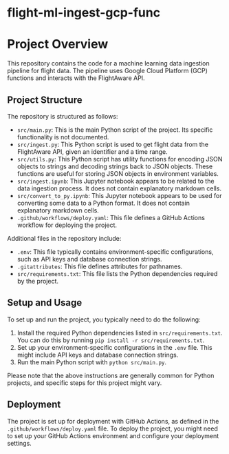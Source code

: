# flight-ml-ingest-gcp-func

# Project Overview

This repository contains the code for a machine learning data ingestion pipeline for flight data. The pipeline uses Google Cloud Platform (GCP) functions and interacts with the FlightAware API.

## Project Structure

The repository is structured as follows:

- `src/main.py`: This is the main Python script of the project. Its specific functionality is not documented.
- `src/ingest.py`: This Python script is used to get flight data from the FlightAware API, given an identifier and a time range.
- `src/utils.py`: This Python script has utility functions for encoding JSON objects to strings and decoding strings back to JSON objects. These functions are useful for storing JSON objects in environment variables.
- `src/ingest.ipynb`: This Jupyter notebook appears to be related to the data ingestion process. It does not contain explanatory markdown cells.
- `src/convert_to_py.ipynb`: This Jupyter notebook appears to be used for converting some data to a Python format. It does not contain explanatory markdown cells.
- `.github/workflows/deploy.yaml`: This file defines a GitHub Actions workflow for deploying the project.

Additional files in the repository include:

- `.env`: This file typically contains environment-specific configurations, such as API keys and database connection strings.
- `.gitattributes`: This file defines attributes for pathnames.
- `src/requirements.txt`: This file lists the Python dependencies required by the project.

## Setup and Usage

To set up and run the project, you typically need to do the following:

1. Install the required Python dependencies listed in `src/requirements.txt`. You can do this by running `pip install -r src/requirements.txt`.
2. Set up your environment-specific configurations in the `.env` file. This might include API keys and database connection strings.
3. Run the main Python script with `python src/main.py`.

Please note that the above instructions are generally common for Python projects, and specific steps for this project might vary.

## Deployment

The project is set up for deployment with GitHub Actions, as defined in the `.github/workflows/deploy.yaml` file. To deploy the project, you might need to set up your GitHub Actions environment and configure your deployment settings.

